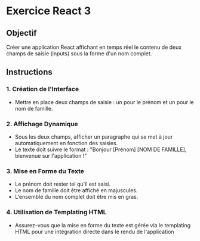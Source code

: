 # Exercice React 3

## Objectif
Créer une application React affichant en temps réel le contenu de deux champs de saisie (inputs) sous la forme d'un nom complet.

## Instructions

### 1. Création de l'Interface
- Mettre en place deux champs de saisie : un pour le prénom et un pour le nom de famille.

### 2. Affichage Dynamique
- Sous les deux champs, afficher un paragraphe qui se met à jour automatiquement en fonction des saisies.
- Le texte doit suivre le format : "Bonjour [Prénom] [NOM DE FAMILLE], bienvenue sur l'application !"

### 3. Mise en Forme du Texte
- Le prénom doit rester tel qu'il est saisi.
- Le nom de famille doit être affiché en majuscules.
- L'ensemble du nom complet doit être mis en gras.

### 4. Utilisation de Templating HTML
- Assurez-vous que la mise en forme du texte est gérée via le templating HTML pour une intégration directe dans le rendu de l'application